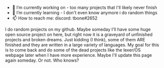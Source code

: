 
- 🔭 I’m currently working on - too many projects that I'll likely never finish 
- 🌱 I’m currently learning - I don't even know anymore i do random things 
- 📫 How to reach me: discord: tbone#2652

I do random projects on my github. Maybe someday I'll have some huge open source project on here,
but right now it is a graveyard of unfinished projects and broken dreams.
Just kidding (I think), some of them ARE finished and they are written in a large variety of languages.
My goal for this is to come back and do some of the dead projects like the lexer/OS webpage later when I have more experience.
Maybe I'll update this page again someday. 
Or not. 
Who knows?
